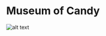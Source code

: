 # Museum of Candy
![alt text](https://github.com/Ling1021/MuseumofCandy/img/museumofcandy.png?raw=true)

